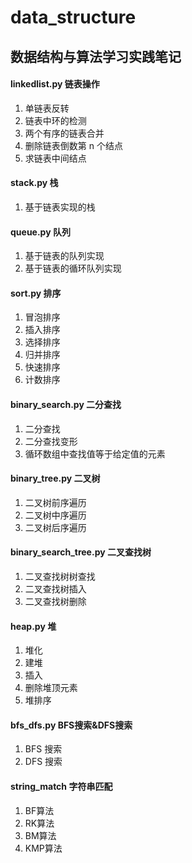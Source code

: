 # data_structure
## 数据结构与算法学习实践笔记
#### linkedlist.py 链表操作
1. 单链表反转 
2. 链表中环的检测
3. 两个有序的链表合并
4. 删除链表倒数第 n 个结点
5. 求链表中间结点

#### stack.py 栈
1. 基于链表实现的栈

#### queue.py 队列
1. 基于链表的队列实现
2. 基于链表的循环队列实现

#### sort.py 排序
1. 冒泡排序
2. 插入排序
3. 选择排序
4. 归并排序
5. 快速排序
6. 计数排序

#### binary_search.py 二分查找
1. 二分查找
2. 二分查找变形
3. 循环数组中查找值等于给定值的元素

#### binary_tree.py 二叉树
1. 二叉树前序遍历
2. 二叉树中序遍历
3. 二叉树后序遍历

#### binary_search_tree.py 二叉查找树
1. 二叉查找树树查找
2. 二叉查找树插入
3. 二叉查找树删除

#### heap.py 堆
1. 堆化
2. 建堆
3. 插入
4. 删除堆顶元素
5. 堆排序

#### bfs_dfs.py BFS搜索&DFS搜索
1. BFS 搜索
2. DFS 搜索

#### string_match 字符串匹配
1. BF算法
2. RK算法
3. BM算法
4. KMP算法
